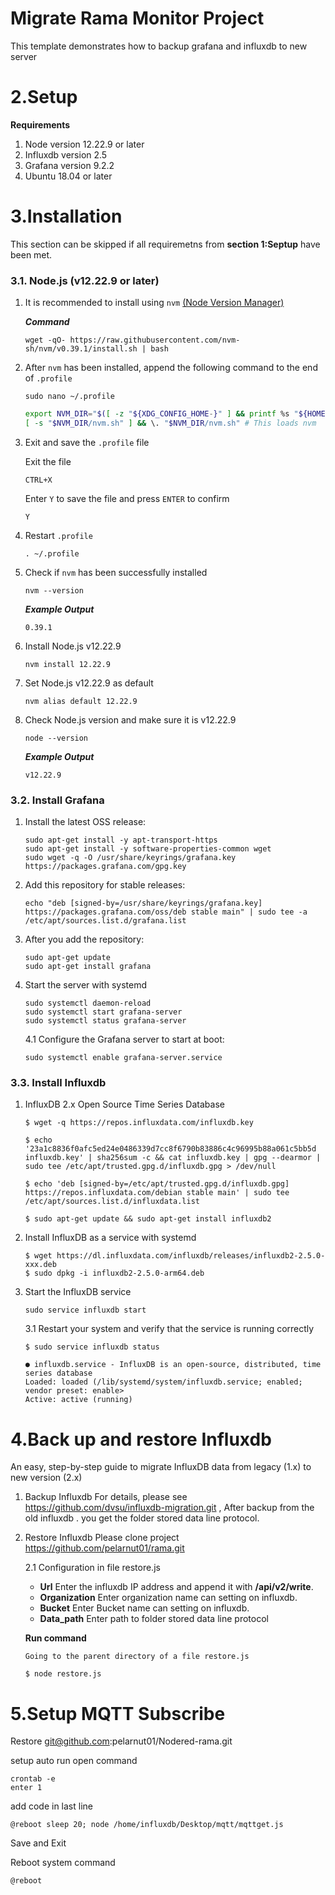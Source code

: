 # Migrate Rama Monitor Project

This template demonstrates how to backup grafana and influxdb to new server

# 2.Setup

**Requirements**

1. Node version 12.22.9 or later
2. Influxdb version 2.5
3. Grafana version 9.2.2
4. Ubuntu 18.04 or later

# 3.Installation

This section can be skipped if all requiremetns from **section 1:Septup** have been met.

### 3.1. Node.js (v12.22.9 or later)

1. It is recommended to install using `nvm` [(Node Version Manager)](https://github.com/nvm-sh/nvm)

   **_Command_**

   ```none
   wget -qO- https://raw.githubusercontent.com/nvm-sh/nvm/v0.39.1/install.sh | bash
   ```

2. After `nvm` has been installed, append the following command to the end of `.profile`

   ```none
   sudo nano ~/.profile
   ```

   ```bash
   export NVM_DIR="$([ -z "${XDG_CONFIG_HOME-}" ] && printf %s "${HOME}/.nvm" || printf %s "${XDG_CONFIG_HOME}/nvm")"
   [ -s "$NVM_DIR/nvm.sh" ] && \. "$NVM_DIR/nvm.sh" # This loads nvm
   ```

3. Exit and save the `.profile` file

   Exit the file

   ```none
   CTRL+X
   ```

   Enter `Y` to save the file and press `ENTER` to confirm

   ```none
   Y
   ```

4. Restart `.profile`

   ```none
   . ~/.profile
   ```

5. Check if `nvm` has been successfully installed

   ```none
   nvm --version
   ```

   **_Example Output_**

   ```none
   0.39.1
   ```

6. Install Node.js v12.22.9

   ```none
   nvm install 12.22.9
   ```

7. Set Node.js v12.22.9 as default

   ```none
   nvm alias default 12.22.9
   ```

8. Check Node.js version and make sure it is v12.22.9

   ```none
   node --version
   ```

   **_Example Output_**

   ```none
   v12.22.9
   ```

### 3.2. Install Grafana

1. Install the latest OSS release:

   ```
   sudo apt-get install -y apt-transport-https
   sudo apt-get install -y software-properties-common wget
   sudo wget -q -O /usr/share/keyrings/grafana.key https://packages.grafana.com/gpg.key
   ```

2. Add this repository for stable releases:

   ```
   echo "deb [signed-by=/usr/share/keyrings/grafana.key] https://packages.grafana.com/oss/deb stable main" | sudo tee -a /etc/apt/sources.list.d/grafana.list
   ```

3. After you add the repository:
   ```
   sudo apt-get update
   sudo apt-get install grafana
   ```
4. Start the server with systemd

   ```
   sudo systemctl daemon-reload
   sudo systemctl start grafana-server
   sudo systemctl status grafana-server
   ```

   4.1 Configure the Grafana server to start at boot:

   ```
   sudo systemctl enable grafana-server.service
   ```

### 3.3. Install Influxdb

1.  InfluxDB 2.x Open Source Time Series Database

    ```
    $ wget -q https://repos.influxdata.com/influxdb.key
    ```

    ```
    $ echo '23a1c8836f0afc5ed24e0486339d7cc8f6790b83886c4c96995b88a061c5bb5d influxdb.key' | sha256sum -c && cat influxdb.key | gpg --dearmor | sudo tee /etc/apt/trusted.gpg.d/influxdb.gpg > /dev/null
    ```

    ```
    $ echo 'deb [signed-by=/etc/apt/trusted.gpg.d/influxdb.gpg] https://repos.influxdata.com/debian stable main' | sudo tee /etc/apt/sources.list.d/influxdata.list
    ```

    ```
    $ sudo apt-get update && sudo apt-get install influxdb2
    ```

2.  Install InfluxDB as a service with systemd

    ```
    $ wget https://dl.influxdata.com/influxdb/releases/influxdb2-2.5.0-xxx.deb
    $ sudo dpkg -i influxdb2-2.5.0-arm64.deb
    ```

3.  Start the InfluxDB service

    ```
    sudo service influxdb start
    ```

    3.1 Restart your system and verify that the service is running correctly

    ```
    $ sudo service influxdb status

    ● influxdb.service - InfluxDB is an open-source, distributed, time series database
    Loaded: loaded (/lib/systemd/system/influxdb.service; enabled; vendor preset: enable>
    Active: active (running)
    ```

# 4.Back up and restore Influxdb

An easy, step-by-step guide to migrate InfluxDB data from legacy (1.x) to new version (2.x)

1.  Backup Influxdb
    For details, please see https://github.com/dvsu/influxdb-migration.git , After backup from the old influxdb . you get the folder stored data line protocol.
2.  Restore Influxdb
    Please clone project https://github.com/pelarnut01/rama.git

    2.1 Configuration in file restore.js

    - **Url** Enter the influxdb IP address and append it with **/api/v2/write**.
    - **Organization** Enter organization name can setting on influxdb.
    - **Bucket** Enter Bucket name can setting on influxdb.
    - **Data_path** Enter path to folder stored data line protocol

    **Run command**

        Going to the parent directory of a file restore.js

        $ node restore.js

# 5.Setup MQTT Subscribe

Restore
git@github.com:pelarnut01/Nodered-rama.git

setup auto run
open command

```
crontab -e
enter 1
```

add code in last line

```
@reboot sleep 20; node /home/influxdb/Desktop/mqtt/mqttget.js
```

Save and Exit

Reboot system
command

```
@reboot
```
